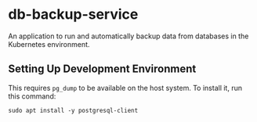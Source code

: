 # db-backup-service

An application to run and automatically backup data from databases in the Kubernetes environment.

## Setting Up Development Environment

This requires `pg_dump` to be available on the host system. To install it, run this command:

```
sudo apt install -y postgresql-client
```